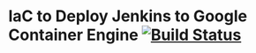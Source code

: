 # IaC to Deploy Jenkins to Google Container Engine [![Build Status](https://travis-ci.org/lzysh/ops-gke-jenkins.svg?branch=master)](https://travis-ci.org/lzysh/ops-gke-jenkins)
